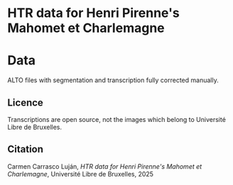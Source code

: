 # HTR data for Henri Pirenne's Mahomet et Charlemagne


# Data

ALTO files with segmentation and transcription fully corrected manually.

## Licence

Transcriptions are open source, not the images which belong to Université Libre de Bruxelles.

## Citation

Carmen Carrasco Luján, _HTR data for Henri Pirenne's Mahomet et Charlemagne_, Université Libre de Bruxelles, 2025


